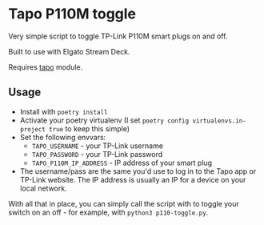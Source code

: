 # Tapo P110M toggle

Very simple script to toggle TP-Link P110M smart plugs on and off.

Built to use with Elgato Stream Deck.

Requires [tapo](https://github.com/mihai-dinculescu/tapo) module.


## Usage

- Install with `poetry install`
- Activate your poetry virtualenv (I set `poetry config virtualenvs.in-project true` to keep this simple)
- Set the following envvars:
  - `TAPO_USERNAME`  - your TP-Link username
  - `TAPO_PASSWORD` - your TP-Link password
  - `TAPO_P110M_IP_ADDRESS` - IP address of your smart plug
- The username/pass are the same you'd use to log in to the Tapo app or TP-Link website. The IP address is usually an IP for a device on your local network.


With all that in place, you can simply call the script with to toggle your switch on an off - for example, with `python3 p110-toggle.py`.